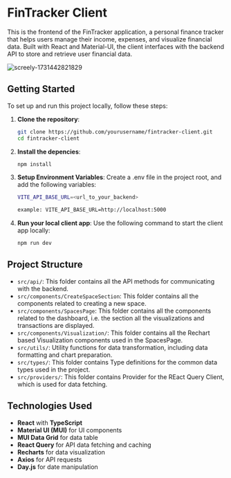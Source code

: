 # FinTracker Client

This is the frontend of the FinTracker application, a personal finance tracker that helps users manage their income, expenses, and visualize financial data. Built with React and Material-UI, the client interfaces with the backend API to store and retrieve user financial data.

![screely-1731442821829](https://github.com/user-attachments/assets/e7cfee0d-131f-4a16-8be9-59af339adb40)

## Getting Started

To set up and run this project locally, follow these steps:

1. **Clone the repository**:
   ```bash
   git clone https://github.com/yourusername/fintracker-client.git
   cd fintracker-client
   ```
2. **Install the depencies**:

   ```bash
   npm install
   ```

3. **Setup Environment Variables**:
   Create a .env file in the project root, and add the following variables:

   ```bash
   VITE_API_BASE_URL=<url_to_your_backend>

   example: VITE_API_BASE_URL=http://localhost:5000
   ```

4. **Run your local client app**:
   Use the following command to start the client app locally:
   ```bash
   npm run dev
   ```

## Project Structure

- `src/api/`: This folder contains all the API methods for communicating with the backend.
- `src/components/CreateSpaceSection`: This folder contains all the components related to creating a new space.
- `src/components/SpacesPage`: This folder contains all the components related to the dashboard, i.e. the section all the visualizations and transactions are displayed.
- `src/components/Visualization/`: This folder contains all the Rechart based Visualization components used in the SpacesPage.
- `src/utils/`: Utility functions for data transformation, including data formatting and chart preparation.
- `src/types/`: This folder contains Type definitions for the common data types used in the project.
- `src/providers/`: This folder contains Provider for the REact Query Client, which is used for data fetching.

## Technologies Used

- **React** with **TypeScript**
- **Material UI (MUI)** for UI components
- **MUI Data Grid** for data table
- **React Query** for API data fetching and caching
- **Recharts** for data visualization
- **Axios** for API requests
- **Day.js** for date manipulation

